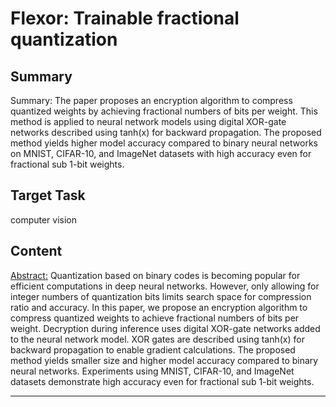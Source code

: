 # Flexor: Trainable fractional quantization

## Summary

Summary: The paper proposes an encryption algorithm to compress quantized weights by achieving fractional numbers of bits per weight. This method is applied to neural network models using digital XOR-gate networks described using tanh(x) for backward propagation. The proposed method yields higher model accuracy compared to binary neural networks on MNIST, CIFAR-10, and ImageNet datasets with high accuracy even for fractional sub 1-bit weights.


## Target Task

computer vision

## Content

<Abstract:>
Quantization based on binary codes is becoming popular for efficient computations in deep neural networks. However, only allowing for integer numbers of quantization bits limits search space for compression ratio and accuracy. In this paper, we propose an encryption algorithm to compress quantized weights to achieve fractional numbers of bits per weight. Decryption during inference uses digital XOR-gate networks added to the neural network model. XOR gates are described using tanh(x) for backward propagation to enable gradient calculations. The proposed method yields smaller size and higher model accuracy compared to binary neural networks. Experiments using MNIST, CIFAR-10, and ImageNet datasets demonstrate high accuracy even for fractional sub 1-bit weights.



---

